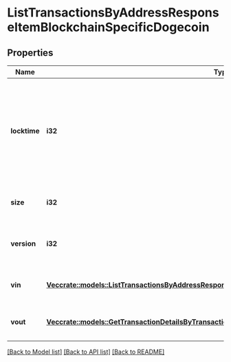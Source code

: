 # ListTransactionsByAddressResponseItemBlockchainSpecificDogecoin

## Properties

Name | Type | Description | Notes
------------ | ------------- | ------------- | -------------
**locktime** | **i32** | Represents the locktime on the transaction on the specific blockchain, i.e. the blockheight at which the transaction is valid. | 
**size** | **i32** | Represents the total size of this transaction. | 
**version** | **i32** | Represents the transaction's version number. | 
**vin** | [**Vec<crate::models::ListTransactionsByAddressResponseItemBlockchainSpecificDogecoinVin>**](ListTransactionsByAddressResponseItemBlockchainSpecificDogecoin_vin.md) | Represents the transaction inputs. | 
**vout** | [**Vec<crate::models::GetTransactionDetailsByTransactionIdResponseItemBlockchainSpecificDogecoinVout>**](GetTransactionDetailsByTransactionIDResponseItemBlockchainSpecificDogecoin_vout.md) | Represents the transaction outputs. | 

[[Back to Model list]](../README.md#documentation-for-models) [[Back to API list]](../README.md#documentation-for-api-endpoints) [[Back to README]](../README.md)


